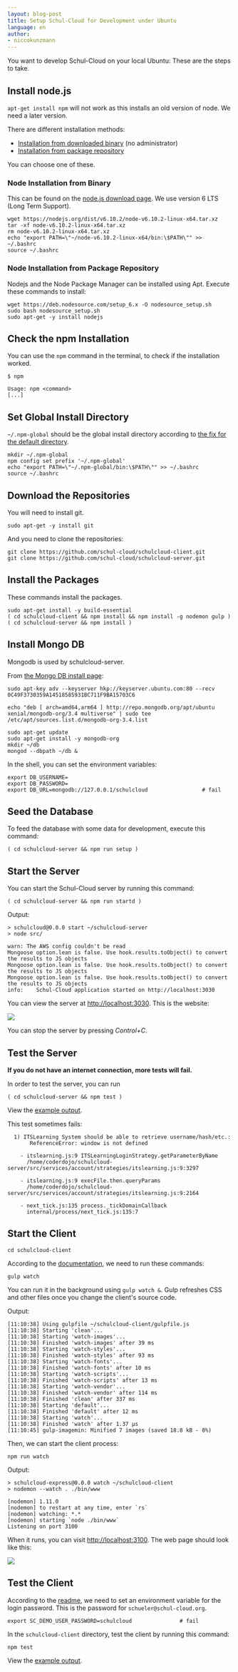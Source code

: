 ```yaml
---
layout: blog-post
title: Setup Schul-Cloud for Development under Ubuntu
language: en
author:
- niccokunzmann
---
```


You want to develop Schul-Cloud on your local Ubuntu:
These are the steps to take.

<!-- more -->

## Install node.js

`apt-get install npm` will not work as this installs an old version of node.
We need a later version.

There are different installation methods:

- [Installation from downloaded binary][install-binary] (no administrator)
- [Installation from package repository][install-package]

You can choose one of these.

### Node Installation from Binary
[install-binary]: #installation-from-binary

This can be found on the [node.js download page][node-download].
We use version 6 LTS (Long Term Support).

```shell
wget https://nodejs.org/dist/v6.10.2/node-v6.10.2-linux-x64.tar.xz
tar -xf node-v6.10.2-linux-x64.tar.xz
rm node-v6.10.2-linux-x64.tar.xz
echo "export PATH=\"~/node-v6.10.2-linux-x64/bin:\$PATH\"" >> ~/.bashrc
source ~/.bashrc
```

### Node Installation from Package Repository
[install-package]: #node-installation-from-package-repository

Nodejs and the Node Package Manager can be installed using Apt.
Execute these commands to install:

```shell
wget https://deb.nodesource.com/setup_6.x -O nodesource_setup.sh
sudo bash nodesource_setup.sh
sudo apt-get -y install nodejs
```

## Check the npm Installation

You can use the `npm` command in the terminal, to check if the installation worked.

```shell
$ npm

Usage: npm <command>
[...]
```

## Set Global Install Directory

`~/.npm-global` should be the global install directory according to
[the fix for the default directory][fix-default].

```shell
mkdir ~/.npm-global
npm config set prefix '~/.npm-global'
echo "export PATH=\"~/.npm-global/bin:\$PATH\"" >> ~/.bashrc
source ~/.bashrc
```

## Download the Repositories

You will need to install git.

```shell
sudo apt-get -y install git
```

And you need to clone the repositories:

```shell
git clone https://github.com/schul-cloud/schulcloud-client.git
git clone https://github.com/schul-cloud/schulcloud-server.git
```

## Install the Packages

These commands install the packages.

```shell
sudo apt-get install -y build-essential
( cd schulcloud-client && npm install && npm install -g nodemon gulp )
( cd schulcloud-server && npm install )
```

## Install Mongo DB

Mongodb is used by schulcloud-server.

From [the Mongo DB install page][mongo-install]:

```shell
sudo apt-key adv --keyserver hkp://keyserver.ubuntu.com:80 --recv 0C49F3730359A14518585931BC711F9BA15703C6

echo "deb [ arch=amd64,arm64 ] http://repo.mongodb.org/apt/ubuntu xenial/mongodb-org/3.4 multiverse" | sudo tee /etc/apt/sources.list.d/mongodb-org-3.4.list

sudo apt-get update
sudo apt-get install -y mongodb-org
mkdir ~/db
mongod --dbpath ~/db &
```

In the shell, you can set the environment variables:

```
export DB_USERNAME=
export DB_PASSWORD=
export DB_URL=mongodb://127.0.0.1/schulcloud                 # fail
```

## Seed the Database

To feed the database with some data for development, execute this command:

```shell
( cd schulcloud-server && npm run setup )
```

## Start the Server

You can start the Schul-Cloud server by running this command:

```shell
( cd schulcloud-server && npm run startd )
```

Output:
```
> schulcloud@0.0.0 start ~/schulcloud-server
> node src/

warn: The AWS config couldn't be read
Mongoose option.lean is false. Use hook.results.toObject() to convert the results to JS objects
Mongoose option.lean is false. Use hook.results.toObject() to convert the results to JS objects
Mongoose option.lean is false. Use hook.results.toObject() to convert the results to JS objects
info:    Schul-Cloud application started on http://localhost:3030
```

You can view the server at <http://localhost:3030>.
This is the website:

![](/assets/img/schulcloud-server-website.png)

You can stop the server by pressing *Control+C*.

## Test the Server

**If you do not have an internet connection, more tests will fail.**

In order to test the server, you can run

```shell
( cd schulcloud-server && npm test )
```

View the [example output][npm-test-server-output].

This test sometimes fails:

```
  1) ITSLearning System should be able to retrieve username/hash/etc.:
       ReferenceError: window is not defined
    
    - itslearning.js:9 ITSLearningLoginStrategy.getParameterByName
      /home/coderdojo/schulcloud-server/src/services/account/strategies/itslearning.js:9:3297
    
    - itslearning.js:9 execFile.then.queryParams
      /home/coderdojo/schulcloud-server/src/services/account/strategies/itslearning.js:9:2164
    
    - next_tick.js:135 process._tickDomainCallback
      internal/process/next_tick.js:135:7 
```


## Start the Client

```shell
cd schulcloud-client
```

According to the [documentation][docu-client-snap], we need to run these commands:

```shell
gulp watch
```
You can run it in the background using `gulp watch &`.
Gulp refreshes CSS and other files once you change the client's source code.

Output: 
```
[11:10:38] Using gulpfile ~/schulcloud-client/gulpfile.js
[11:10:38] Starting 'clean'...
[11:10:38] Starting 'watch-images'...
[11:10:38] Finished 'watch-images' after 39 ms
[11:10:38] Starting 'watch-styles'...
[11:10:38] Finished 'watch-styles' after 93 ms
[11:10:38] Starting 'watch-fonts'...
[11:10:38] Finished 'watch-fonts' after 10 ms
[11:10:38] Starting 'watch-scripts'...
[11:10:38] Finished 'watch-scripts' after 13 ms
[11:10:38] Starting 'watch-vendor'...
[11:10:38] Finished 'watch-vendor' after 114 ms
[11:10:38] Finished 'clean' after 337 ms
[11:10:38] Starting 'default'...
[11:10:38] Finished 'default' after 12 ms
[11:10:38] Starting 'watch'...
[11:10:38] Finished 'watch' after 1.37 μs
[11:10:45] gulp-imagemin: Minified 7 images (saved 18.8 kB - 8%)
```

Then, we can start the client process:

```shell
npm run watch
```
Output: 

```
> schulcloud-express@0.0.0 watch ~/schulcloud-client
> nodemon --watch . ./bin/www

[nodemon] 1.11.0
[nodemon] to restart at any time, enter `rs`
[nodemon] watching: *.*
[nodemon] starting `node ./bin/www`
Listening on port 3100
```

When it runs, you can visit <http://localhost:3100>.
The web page should look like this:

![](/assets/img/schulcloud-client-website.png)

## Test the Client

According to the [readme][test-client-readme], we need to set an environment
variable for the login password.
This is the password for `schueler@schul-cloud.org`.

```
export SC_DEMO_USER_PASSWORD=schulcloud               # fail
```

In the `schulcloud-client` directory, test the client by running this command:

```shell
npm test
```

View the [example output][npm-test-client-output].









[docu-client-snap]: https://github.com/schul-cloud/schulcloud-client/tree/543cbb6b6915eb0d7840d2351a0a2f08f15e073b#run
[fix-default]: https://docs.npmjs.com/getting-started/fixing-npm-permissions#option-2-change-npms-default-directory-to-another-directory
[mongo-install]: https://docs.mongodb.com/manual/tutorial/install-mongodb-on-ubuntu/
[node-download]: https://nodejs.org/en/download/
[npm-test-server-output]: /assets/output/schulcloud-server-npm-test-output.txt
[npm-test-client-output]: /assets/output/schulcloud-client-npm-test-output.txt
[test-client-readme]: https://github.com/schul-cloud/schul-cloud.github.io/pull/43#issuecomment-296305243

